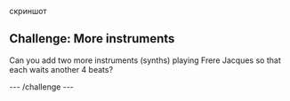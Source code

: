 скриншот

## Challenge: More instruments

Can you add two more instruments (synths) playing Frere Jacques so that each waits another 4 beats?

\--- /challenge \---